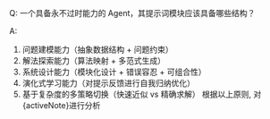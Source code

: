 Q: 一个具备永不过时能力的 Agent，其提示词模块应该具备哪些结构？

A:
1. 问题建模能力（抽象数据结构 + 问题约束）
2. 解法探索能力（算法映射 + 多范式生成）
3. 系统设计能力（模块化设计 + 错误容忍 + 可组合性）
4. 演化式学习能力（对提示反馈进行自我归纳优化）
5. 基于复杂度的多策略切换（快速近似 vs 精确求解）
根据以上原则, 对{activeNote}进行分析